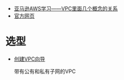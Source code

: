 * [亚马逊AWS学习——VPC里面几个概念的关系](https://www.cnblogs.com/mrchige/p/5916632.html)
* [官方网页](https://amazonaws-china.com/cn/vpc/)

# 选型
* [创建VPC向导](https://ap-southeast-1.console.aws.amazon.com/vpc/home?region=ap-southeast-1#wizardSelector:)

  带有公有和私有子网的VPC
